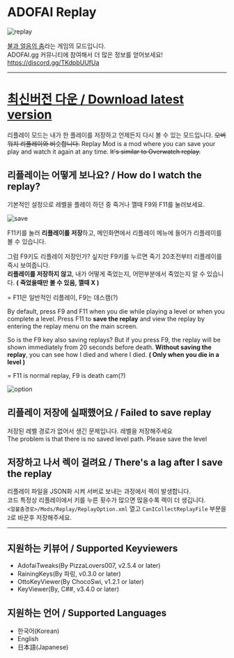# ADOFAI Replay 

![replay](https://github.com/NoBrain0917/Replay/blob/master/Resource/adofai.gif?raw=true)

[불과 얼음의 춤](https://store.steampowered.com/app/977950/A_Dance_of_Fire_and_Ice/)라는 게임의 모드입니다.   
ADOFAI.gg 커뮤니티에 참여해서 더 많은 정보를 얻어보세요! https://discord.gg/TKdpbUUfUa

---

# [최신버전 다운 / Download latest version](https://github.com/NoBrain0917/Replay/releases)

리플레이 모드는 내가 한 플레이를 저장하고 언제든지 다시 볼 수 있는 모드입니다. ~~오버워치 리플레이와 비슷합니다.~~
Replay Mod is a mod where you can save your play and watch it again at any time. ~~It's similar to Overwatch replay.~~
    

## 리플레이는 어떻게 보나요? / How do I watch the replay?
기본적인 설정으로 레벨을 플레이 하던 중 죽거나 깰때 F9와 F11를 눌러보세요. 

![save](https://github.com/NoBrain0917/Replay/blob/master/Resource/save.png?raw=true)

F11키를 눌러 **리플레이를 저장**하고, 메인화면에서 리플레이 메뉴에 들어가 리플레이를 볼 수 있습니다.

그럼 F9키도 리플레이 저장인가? 싶지만 F9키를 누르면 죽기 20초전부터 리플레이를 즉시 보여줍니다.    
**리플레이를 저장하지 않고**, 내가 어떻게 죽었는지, 어떤부분에서 죽었는지 알 수 있습니다. **( 죽었을때만 볼 수 있음, 깰때 X )** 

= F11은 일반적인 리플레이, F9는 데스캠(?)

By default, press F9 and F11 when you die while playing a level or when you complete a level.
Press F11 to **save the replay** and view the replay by entering the replay menu on the main screen.

So is the F9 key also saving replays? But if you press F9, the replay will be shown immediately from 20 seconds before death.
**Without saving the replay**, you can see how I died and where I died. **( Only when you die in a level )**

= F11 is normal replay, F9 is death cam(?)


![option](https://github.com/NoBrain0917/Replay/blob/master/Resource/option.png?raw=true)

## 리플레이 저장에 실패했어요 / Failed to save replay    
저장된 레벨 경로가 없어서 생긴 문제입니다. 레벨을 저장해주세요   
The problem is that there is no saved level path. Please save the level

## 저장하고 나서 렉이 걸려요 / There's a lag after I save the replay    

리플레이 파일을 JSON화 시켜 서버로 보내는 과정에서 렉이 발생합니다.     
코드 특정상 리플레이에서 키를 누른 횟수가 많으면 많을수록 렉이 더 생깁니다.    
`<얼불춤경로>/Mods/Replay/ReplayOption.xml` 열고 `CanICollectReplayFile` 부분을 `2`로 바꾼후 저장해주세요.

---

## 지원하는 키뷰어 / Supported Keyviewers
- AdofaiTweaks(By PizzaLovers007, v2.5.4 or later)
- RainingKeys(By 파링, v0.3.0 or later)
- OttoKeyViewer(By ChocoSwi, v1.2.1 or later)
- KeyViewer(By, C##, v3.4.0 or later)


## 지원하는 언어 / Supported Languages
- 한국어(Korean)
- English
- 日本語(Japanese)

